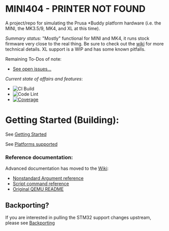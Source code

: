 # MINI404 - PRINTER NOT FOUND
A project/repo for simulating the Prusa *Buddy platform hardware (i.e. the MINI, the MK3.5/9, MK4, and XL at this time).

*Summary status:* "Mostly" functional for MINI and MK4, it runs stock firmware very close to the real thing. Be sure to check out the [wiki](https://github.com/vintagepc/MINI404/wiki) for more technical details. 
XL support is a WIP and has some known pitfalls.

Remaining To-Dos of note:
- [See open issues...](https://github.com/vintagepc/MINI404/issues/)

*Current state of affairs and features*:

- ![CI Build](https://github.com/vintagepc/MINI404/workflows/CI%20Build/badge.svg)
- ![Code Lint](https://github.com/vintagepc/MINI404/workflows/Code%20Lint/badge.svg)
- [![Coverage](https://codecov.io/gh/vintagepc/MINI404/branch/MINI404/graph/badge.svg)](https://codecov.io/gh/vintagepc/MINI404)

# Getting Started (Building):

See [Getting Started](https://github.com/vintagepc/MINI404/wiki/Getting-Started)

See [Platforms supported](https://github.com/vintagepc/MINI404/wiki/Supported-Operating-Systems)

### Reference documentation:
Advanced documentation has moved to the [Wiki](https://github.com/vintagepc/MINI404/wiki):
* [Nonstandard Argument reference](https://github.com/vintagepc/MINI404/wiki/Custom-command-line-arguments)
* [Script command reference](https://github.com/vintagepc/MINI404/wiki/Scripting)
* [Original QEMU README](README.rst)

## Backporting? 
If you are interested in pulling the STM32 support changes upstream, please see [Backporting](https://github.com/vintagepc/MINI404/wiki/Backporting-and-Upstream-Contributions)
